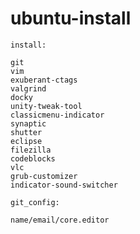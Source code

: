 # ubuntu-install

	install:
	
	git
	vim
	exuberant-ctags
	valgrind
	docky
	unity-tweak-tool
	classicmenu-indicator
	synaptic
	shutter
	eclipse
	filezilla
	codeblocks
	vlc
	grub-customizer
	indicator-sound-switcher
	
	git_config:

	name/email/core.editor
